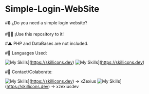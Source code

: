 ﻿# Simple-Login-WebSite

#🔒 ¿Do you need a simple login website?

#🫴🏻 ¡Use this repository to it!

#⚠️ PHP and DataBases are not included.

#👅 Languages Used:

![My Skills](https://skillicons.dev/icons?i=html)](https://skillicons.dev)
![My Skills](https://skillicons.dev/icons?i=css)](https://skillicons.dev)

#💬 Contact/Colaborate:

![My Skills](https://skillicons.dev/icons?i=discord)](https://skillicons.dev) -> xZexius
![My Skills](https://skillicons.dev/icons?i=twitter)](https://skillicons.dev) -> xzexiusdev
